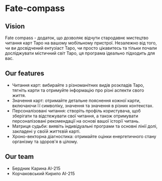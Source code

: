 # Fate-compass

## Vision

Fate compass - додаток, що дозволяє відчути стародавнє мистецтво читання карт Таро на вашому мобільному пристрої. Незалежно від того, чи ви досвідчений ентузіаст Таро, чи просто цікавитесь та тільки почали досліджувати містичний світ Таро, ця програма ідеально підходить для вас.

## Our features

- Читання карт: вибирайте з різноманітних видів розкладів Таро, тягніть карти та отримуйте інформацію про різні аспекти свого життя.
- Значення карт: отримайте детальне пояснення кожної карти, включаючи її символіку, значення та значення в різних контекстах.
- Персоналізовані читання: створіть профіль користувача, щоб зберігати та відстежувати свої читання, а також отримувати персоналізовані рекомендації на основі вашої історії читань.
- Матриця судьби: виявіть індивідуальні програми та основні лінії долі, закладені у своїй життєвій карті.
- Хроно-векторна діагностика: отримайте оцінки енергетичного стану організму та здоров'я в цілому.

## Our team

- Бердник Карина АІ-215
- Корчаковський Кирило АІ-215

